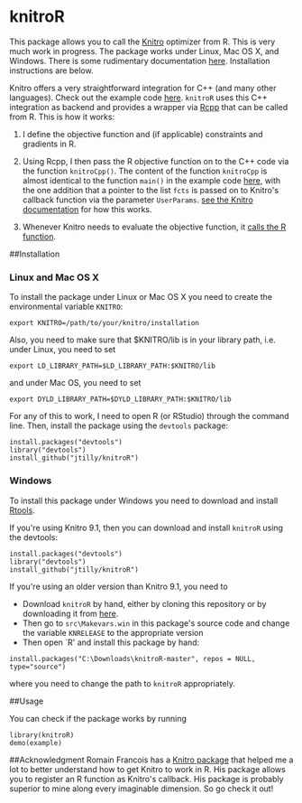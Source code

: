 knitroR
=======

This package allows you to call the [Knitro](http://www.ziena.com/knitro.htm) optimizer from R. This is very much work in progress. The package works under Linux, Mac OS X, and Windows. There is some rudimentary documentation [here](https://jtilly.github.io/knitroR/knitroR.pdf). Installation instructions are below.

Knitro offers a very straightforward integration for C++ (and many other languages). Check out the example code [here](https://www.artelys.com/tools/knitro_doc/2_userGuide/gettingStarted/startCallableLibrary.html). `knitroR` uses this C++ integration as backend and provides a wrapper via [Rcpp](http://dirk.eddelbuettel.com/code/rcpp.html) that can be called from R. This is how it works: 

1.  I define the objective function and (if applicable) constraints and gradients in R. 

2.  Using Rcpp, I then pass the R objective function on to the C++ code via the function ```knitroCpp()```. The content of the function `knitroCpp` is almost identical to the function `main()` in the example code       [here](https://www.artelys.com/tools/knitro_doc/2_userGuide/gettingStarted/startCallableLibrary.html), with the one addition that a pointer to the list ```fcts``` is passed on to Knitro's callback function via the parameter ```UserParams```. [see the Knitro documentation](https://www.artelys.com/tools/knitro_doc/2_userGuide/callbacks.html?highlight=userparams) for how this works.

3.  Whenever Knitro needs to evaluate the objective function, it [calls the R function](http://gallery.rcpp.org/articles/r-function-from-c++/). 


##Installation

### Linux and Mac OS X
To install the package under Linux or Mac OS X you need to create the environmental variable `KNITRO`:

```
export KNITRO=/path/to/your/knitro/installation
```
Also, you need to make sure that $KNITRO/lib is in your library path, i.e. under Linux, you need to set
```
export LD_LIBRARY_PATH=$LD_LIBRARY_PATH:$KNITRO/lib
```
and under Mac OS, you need to set
```
export DYLD_LIBRARY_PATH=$DYLD_LIBRARY_PATH:$KNITRO/lib
```
For any of this to work, I need to open R (or RStudio) through the command line. Then, install the package using the `devtools` package:

```
install.packages("devtools")
library("devtools")
install_github("jtilly/knitroR")
```
### Windows
To install this package under Windows you need to download and install [Rtools](http://cran.r-project.org/bin/windows/Rtools/). 

If you're using Knitro 9.1, then you can download and install `knitroR` using the devtools:
```
install.packages("devtools")
library("devtools")
install_github("jtilly/knitroR")
```

If you're using an older version than Knitro 9.1, you need to
- Download `knitroR` by hand, either by cloning this repository or by downloading it from [here](https://github.com/jtilly/knitroR/archive/master.zip). 
- Then go to `src\Makevars.win` in this package's source code and change the variable `KNRELEASE` to the appropriate version
- Then open `R' and install this package by hand: 
```
install.packages("C:\Downloads\knitroR-master", repos = NULL, type="source")
```
where you need to change the path to `knitroR` appropriately. 

##Usage

You can check if the package works by running
```
library(knitroR)
demo(example)
```

##Acknowledgment
Romain Francois has a [Knitro package](https://github.com/romainfrancois/KNITRO/) that helped me a lot to better understand how to get Knitro to work in R. His package allows you to register an R function as Knitro's callback. His package is probably superior to mine along every imaginable dimension. So go check it out!
